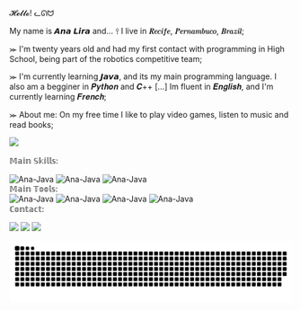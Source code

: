 𝓗𝓮𝓵𝓵𝓸! ᓚᘏᗢ

My name is 𝘼𝙣𝙖 𝙇𝙞𝙧𝙖 and... ⫯ I live in 𝑹𝒆𝒄𝒊𝒇𝒆, 𝑷𝒆𝒓𝒏𝒂𝒎𝒃𝒖𝒄𝒐, 𝑩𝒓𝒂𝒛𝒊𝒍;

⪼ I'm twenty years old and had my first contact with programming in High School, being part of the robotics competitive team;

⪼ I'm currently learning 𝙅𝙖𝙫𝙖, and its my main programming language. I also am a begginer in 𝑷𝒚𝒕𝒉𝒐𝒏 and 𝑪++ [...]
Im fluent in 𝑬𝒏𝒈𝒍𝒊𝒔𝒉, and I'm currently learning 𝑭𝒓𝒆𝒏𝒄𝒉;

⪼ About me: On my free time I like to play video games, listen to music and read books;

  <div>
  <img height="130cm" src="https://github-readme-stats.vercel.app/api?username=ashtarts&show_icons=true&theme=dracula&include_all_commits=true&count_private=true"/>
  <div>  
    
 𝕄𝕒𝕚𝕟 𝕊𝕜𝕚𝕝𝕝𝕤:
  <div>
  <img align="center" alt="Ana-Java" height="30" width="40" src="https://cdn.jsdelivr.net/gh/devicons/devicon/icons/java/java-original.svg" />
  <img align="center" alt="Ana-Java" height="30" width="40" src="https://cdn.jsdelivr.net/gh/devicons/devicon/icons/python/python-original-wordmark.svg" />
  <img align="center" alt="Ana-Java" height="30" width="40" src="https://cdn.jsdelivr.net/gh/devicons/devicon/icons/c/c-original.svg" />
 <div>
  𝕄𝕒𝕚𝕟 𝕋𝕠𝕠𝕝𝕤:
     <div>
       <img align="center" alt="Ana-Java" height="30" width="40" src="https://cdn.jsdelivr.net/gh/devicons/devicon/icons/jetbrains/jetbrains-original.svg" />
    <img align="center" alt="Ana-Java" height="30" width="40" src="https://cdn.jsdelivr.net/gh/devicons/devicon/icons/intellij/intellij-original.svg" />
    <img align="center" alt="Ana-Java" height="30" width="40" src="https://cdn.jsdelivr.net/gh/devicons/devicon/icons/pycharm/pycharm-original.svg" />
     <img align="center" alt="Ana-Java" height="30" width="40" src="https://cdn.jsdelivr.net/gh/devicons/devicon/icons/vscode/vscode-original-wordmark.svg" />
 
 <div>
ℂ𝕠𝕟𝕥𝕒𝕔𝕥:

   <a href="https://www.instagram.com/ashtarts" target="blank"><img src="https://img.shields.io/badge/Instagram-E4405F?style=for-the-badge&logo=instagram&logoColor=white" target="blank"></a>
   <a href="mailto:anadelira1001@gmail.com" target="blank"><img src="https://img.shields.io/badge/Gmail-D14836?style=for-the-badge&logo=gmail&logoColor=white" target="blank"></a>
   <a href="https://www.linkedin.com/in/ana-lira-1103b7246/" target="blank"><img src="https://img.shields.io/badge/LinkedIn-0077B5?style=for-the-badge&logo=linkedin&logoColor=white" target="blank"></a>
 <div>

 <picture>
  <source media="(prefers-color-scheme: dark)" srcset="https://raw.githubusercontent.com/platane/platane/output/github-contribution-grid-snake-dark.svg">
  <source media="(prefers-color-scheme: light)" srcset="https://raw.githubusercontent.com/platane/platane/output/github-contribution-grid-snake.svg">
  <img alt="github contribution grid snake animation" src="https://raw.githubusercontent.com/platane/platane/output/github-contribution-grid-snake.svg">
</picture>
   

 
   
          
                                                                                                                                    
